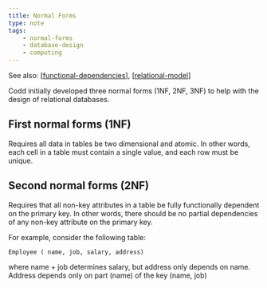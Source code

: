 ```yaml
---
title: Normal Forms
type: note
tags:
    - normal-forms
    - database-design
    - computing
---
```


See also: [[functional-dependencies]], [[relational-model]]

Codd initially developed three normal forms (1NF, 2NF, 3NF) to help with the design of relational databases.

## First normal forms (1NF)

Requires all data in tables be two dimensional and atomic. In other words, each cell in a table must contain a single value, and each row must be unique.

## Second normal forms (2NF)

Requires that all non-key attributes in a table be fully functionally dependent on the primary key. In other words, there should be no partial dependencies of any non-key attribute on the primary key.

For example, consider the following table:

```Employee ( name, job, salary, address)```

where name + job determines salary, but address only depends on name. Address depends only on part (name) of the key (name, job)

[//begin]: # "Autogenerated link references for markdown compatibility"
[functional-dependencies]: functional-dependencies "Functional dependencies"
[relational-model]: relational-model "Relational model"
[//end]: # "Autogenerated link references"